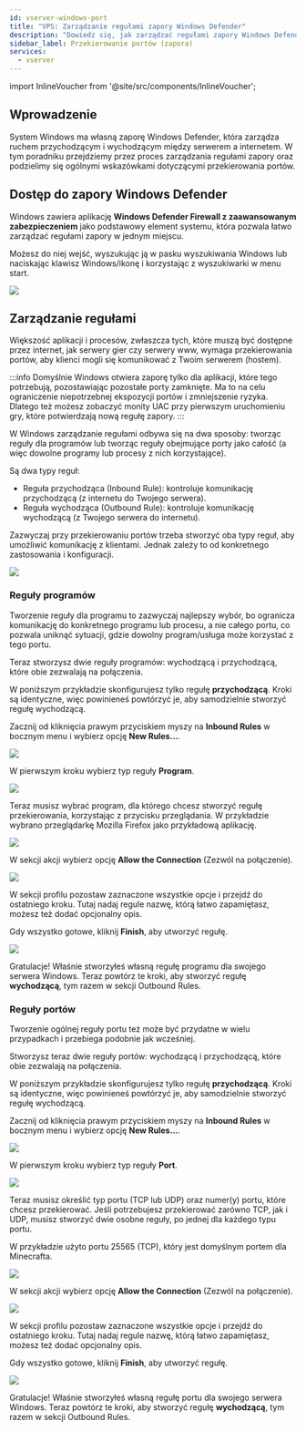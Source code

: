 ```yaml
---
id: vserver-windows-port
title: "VPS: Zarządzanie regułami zapory Windows Defender"
description: "Dowiedz się, jak zarządzać regułami zapory Windows Defender i optymalizować przekierowanie portów dla bezpiecznej komunikacji serwera → Sprawdź teraz"
sidebar_label: Przekierowanie portów (zapora)
services:
  - vserver
---
```


import InlineVoucher from '@site/src/components/InlineVoucher';

## Wprowadzenie

System Windows ma własną zaporę Windows Defender, która zarządza ruchem przychodzącym i wychodzącym między serwerem a internetem. W tym poradniku przejdziemy przez proces zarządzania regułami zapory oraz podzielimy się ogólnymi wskazówkami dotyczącymi przekierowania portów.

<InlineVoucher />

## Dostęp do zapory Windows Defender

Windows zawiera aplikację **Windows Defender Firewall z zaawansowanym zabezpieczeniem** jako podstawowy element systemu, która pozwala łatwo zarządzać regułami zapory w jednym miejscu.

Możesz do niej wejść, wyszukując ją w pasku wyszukiwania Windows lub naciskając klawisz Windows/ikonę i korzystając z wyszukiwarki w menu start.

![](https://screensaver01.zap-hosting.com/index.php/s/MEdQwo2do8zA84m/preview)

## Zarządzanie regułami

Większość aplikacji i procesów, zwłaszcza tych, które muszą być dostępne przez internet, jak serwery gier czy serwery www, wymaga przekierowania portów, aby klienci mogli się komunikować z Twoim serwerem (hostem).

:::info
Domyślnie Windows otwiera zaporę tylko dla aplikacji, które tego potrzebują, pozostawiając pozostałe porty zamknięte. Ma to na celu ograniczenie niepotrzebnej ekspozycji portów i zmniejszenie ryzyka. Dlatego też możesz zobaczyć monity UAC przy pierwszym uruchomieniu gry, które potwierdzają nową regułę zapory.
:::

W Windows zarządzanie regułami odbywa się na dwa sposoby: tworząc reguły dla programów lub tworząc reguły obejmujące porty jako całość (a więc dowolne programy lub procesy z nich korzystające).

Są dwa typy reguł:
- Reguła przychodząca (Inbound Rule): kontroluje komunikację przychodzącą (z internetu do Twojego serwera).
- Reguła wychodząca (Outbound Rule): kontroluje komunikację wychodzącą (z Twojego serwera do internetu).

Zazwyczaj przy przekierowaniu portów trzeba stworzyć oba typy reguł, aby umożliwić komunikację z klientami. Jednak zależy to od konkretnego zastosowania i konfiguracji.

![](https://screensaver01.zap-hosting.com/index.php/s/a8HCX6ZyWfemQtN/preview)

### Reguły programów

Tworzenie reguły dla programu to zazwyczaj najlepszy wybór, bo ogranicza komunikację do konkretnego programu lub procesu, a nie całego portu, co pozwala uniknąć sytuacji, gdzie dowolny program/usługa może korzystać z tego portu.

Teraz stworzysz dwie reguły programów: wychodzącą i przychodzącą, które obie zezwalają na połączenia.

W poniższym przykładzie skonfigurujesz tylko regułę **przychodzącą**. Kroki są identyczne, więc powinieneś powtórzyć je, aby samodzielnie stworzyć regułę wychodzącą.

Zacznij od kliknięcia prawym przyciskiem myszy na **Inbound Rules** w bocznym menu i wybierz opcję **New Rules...**.

![](https://screensaver01.zap-hosting.com/index.php/s/mnZXWgEWyxSciE4/preview)

W pierwszym kroku wybierz typ reguły **Program**.

![](https://screensaver01.zap-hosting.com/index.php/s/NPm9ae8BsD78An9/preview)

Teraz musisz wybrać program, dla którego chcesz stworzyć regułę przekierowania, korzystając z przycisku przeglądania. W przykładzie wybrano przeglądarkę Mozilla Firefox jako przykładową aplikację.

![](https://screensaver01.zap-hosting.com/index.php/s/XsS2iTa4JjXF8j5/preview)

W sekcji akcji wybierz opcję **Allow the Connection** (Zezwól na połączenie).

![](https://screensaver01.zap-hosting.com/index.php/s/pnFz9EoxPqPT8xS/preview)

W sekcji profilu pozostaw zaznaczone wszystkie opcje i przejdź do ostatniego kroku. Tutaj nadaj regule nazwę, którą łatwo zapamiętasz, możesz też dodać opcjonalny opis.

Gdy wszystko gotowe, kliknij **Finish**, aby utworzyć regułę.

![](https://screensaver01.zap-hosting.com/index.php/s/dpWEYFYGtWQYkw3/preview)

Gratulacje! Właśnie stworzyłeś własną regułę programu dla swojego serwera Windows. Teraz powtórz te kroki, aby stworzyć regułę **wychodzącą**, tym razem w sekcji Outbound Rules.

### Reguły portów

Tworzenie ogólnej reguły portu też może być przydatne w wielu przypadkach i przebiega podobnie jak wcześniej.

Stworzysz teraz dwie reguły portów: wychodzącą i przychodzącą, które obie zezwalają na połączenia.

W poniższym przykładzie skonfigurujesz tylko regułę **przychodzącą**. Kroki są identyczne, więc powinieneś powtórzyć je, aby samodzielnie stworzyć regułę wychodzącą.

Zacznij od kliknięcia prawym przyciskiem myszy na **Inbound Rules** w bocznym menu i wybierz opcję **New Rules...**.

![](https://screensaver01.zap-hosting.com/index.php/s/mnZXWgEWyxSciE4/preview)

W pierwszym kroku wybierz typ reguły **Port**.

![](https://screensaver01.zap-hosting.com/index.php/s/eobA3wzbwQSqjpK/preview)

Teraz musisz określić typ portu (TCP lub UDP) oraz numer(y) portu, które chcesz przekierować. Jeśli potrzebujesz przekierować zarówno TCP, jak i UDP, musisz stworzyć dwie osobne reguły, po jednej dla każdego typu portu.

W przykładzie użyto portu 25565 (TCP), który jest domyślnym portem dla Minecrafta.

![](https://screensaver01.zap-hosting.com/index.php/s/yMco5L6ERWiLEHk/preview)

W sekcji akcji wybierz opcję **Allow the Connection** (Zezwól na połączenie).

![](https://screensaver01.zap-hosting.com/index.php/s/pnFz9EoxPqPT8xS/preview)

W sekcji profilu pozostaw zaznaczone wszystkie opcje i przejdź do ostatniego kroku. Tutaj nadaj regule nazwę, którą łatwo zapamiętasz, możesz też dodać opcjonalny opis.

Gdy wszystko gotowe, kliknij **Finish**, aby utworzyć regułę.

![](https://screensaver01.zap-hosting.com/index.php/s/Ro5k6JgTF73exoH/preview)

Gratulacje! Właśnie stworzyłeś własną regułę portu dla swojego serwera Windows. Teraz powtórz te kroki, aby stworzyć regułę **wychodzącą**, tym razem w sekcji Outbound Rules.

<InlineVoucher />